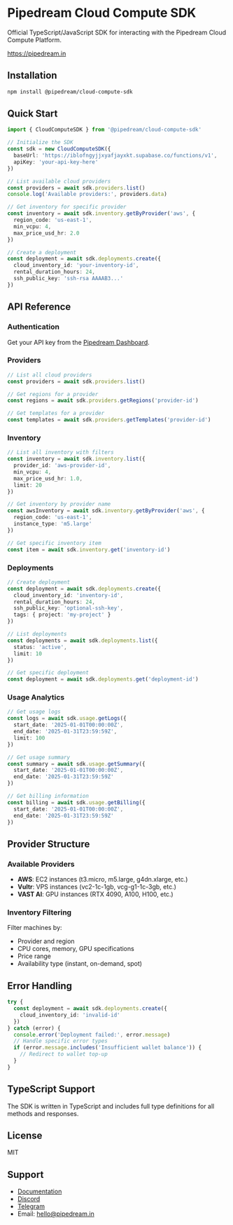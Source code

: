 # Pipedream Cloud Compute SDK

Official TypeScript/JavaScript SDK for interacting with the Pipedream Cloud Compute Platform.

https://pipedream.in

## Installation

```bash
npm install @pipedream/cloud-compute-sdk
```

## Quick Start

```typescript
import { CloudComputeSDK } from '@pipedream/cloud-compute-sdk'

// Initialize the SDK
const sdk = new CloudComputeSDK({
  baseUrl: 'https://iblofngyjjxyafjayxkt.supabase.co/functions/v1',
  apiKey: 'your-api-key-here'
})

// List available cloud providers
const providers = await sdk.providers.list()
console.log('Available providers:', providers.data)

// Get inventory for specific provider
const inventory = await sdk.inventory.getByProvider('aws', {
  region_code: 'us-east-1',
  min_vcpu: 4,
  max_price_usd_hr: 2.0
})

// Create a deployment
const deployment = await sdk.deployments.create({
  cloud_inventory_id: 'your-inventory-id',
  rental_duration_hours: 24,
  ssh_public_key: 'ssh-rsa AAAAB3...'
})
```

## API Reference

### Authentication

Get your API key from the [Pipedream Dashboard](https://pipedream.in/api-keys).

### Providers

```typescript
// List all cloud providers
const providers = await sdk.providers.list()

// Get regions for a provider
const regions = await sdk.providers.getRegions('provider-id')

// Get templates for a provider  
const templates = await sdk.providers.getTemplates('provider-id')
```

### Inventory

```typescript
// List all inventory with filters
const inventory = await sdk.inventory.list({
  provider_id: 'aws-provider-id',
  min_vcpu: 4,
  max_price_usd_hr: 1.0,
  limit: 20
})

// Get inventory by provider name
const awsInventory = await sdk.inventory.getByProvider('aws', {
  region_code: 'us-east-1',
  instance_type: 'm5.large'
})

// Get specific inventory item
const item = await sdk.inventory.get('inventory-id')
```

### Deployments

```typescript
// Create deployment
const deployment = await sdk.deployments.create({
  cloud_inventory_id: 'inventory-id',
  rental_duration_hours: 24,
  ssh_public_key: 'optional-ssh-key',
  tags: { project: 'my-project' }
})

// List deployments
const deployments = await sdk.deployments.list({
  status: 'active',
  limit: 10
})

// Get specific deployment
const deployment = await sdk.deployments.get('deployment-id')
```

### Usage Analytics

```typescript
// Get usage logs
const logs = await sdk.usage.getLogs({
  start_date: '2025-01-01T00:00:00Z',
  end_date: '2025-01-31T23:59:59Z',
  limit: 100
})

// Get usage summary
const summary = await sdk.usage.getSummary({
  start_date: '2025-01-01T00:00:00Z', 
  end_date: '2025-01-31T23:59:59Z'
})

// Get billing information
const billing = await sdk.usage.getBilling({
  start_date: '2025-01-01T00:00:00Z',
  end_date: '2025-01-31T23:59:59Z'
})
```

## Provider Structure

### Available Providers
- **AWS**: EC2 instances (t3.micro, m5.large, g4dn.xlarge, etc.)
- **Vultr**: VPS instances (vc2-1c-1gb, vcg-g1-1c-3gb, etc.) 
- **VAST AI**: GPU instances (RTX 4090, A100, H100, etc.)

### Inventory Filtering
Filter machines by:
- Provider and region
- CPU cores, memory, GPU specifications
- Price range
- Availability type (instant, on-demand, spot)

## Error Handling

```typescript
try {
  const deployment = await sdk.deployments.create({
    cloud_inventory_id: 'invalid-id'
  })
} catch (error) {
  console.error('Deployment failed:', error.message)
  // Handle specific error types
  if (error.message.includes('Insufficient wallet balance')) {
    // Redirect to wallet top-up
  }
}
```

## TypeScript Support

The SDK is written in TypeScript and includes full type definitions for all methods and responses.

## License

MIT

## Support

- [Documentation](https://pipedream.in/docs)
- [Discord](https://discord.gg/t4dw6gHe)
- [Telegram](https://t.me/+CmuV-D5KHJczMjM1)
- Email: hello@pipedream.in